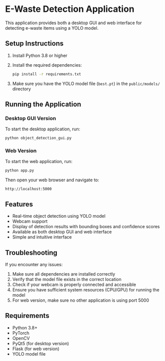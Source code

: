 # E-Waste Detection Application

This application provides both a desktop GUI and web interface for detecting e-waste items using a YOLO model.

## Setup Instructions

1. Install Python 3.8 or higher
2. Install the required dependencies:
   ```bash
   pip install -r requirements.txt
   ```

3. Make sure you have the YOLO model file (`best.pt`) in the `public/models/` directory

## Running the Application

### Desktop GUI Version
To start the desktop application, run:
```bash
python object_detection_gui.py
```

### Web Version
To start the web application, run:
```bash
python app.py
```
Then open your web browser and navigate to:
```
http://localhost:5000
```

## Features

- Real-time object detection using YOLO model
- Webcam support
- Display of detection results with bounding boxes and confidence scores
- Available as both desktop GUI and web interface
- Simple and intuitive interface

## Troubleshooting

If you encounter any issues:

1. Make sure all dependencies are installed correctly
2. Verify that the model file exists in the correct location
3. Check if your webcam is properly connected and accessible
4. Ensure you have sufficient system resources (CPU/GPU) for running the model
5. For web version, make sure no other application is using port 5000

## Requirements

- Python 3.8+
- PyTorch
- OpenCV
- PyQt5 (for desktop version)
- Flask (for web version)
- YOLO model file
